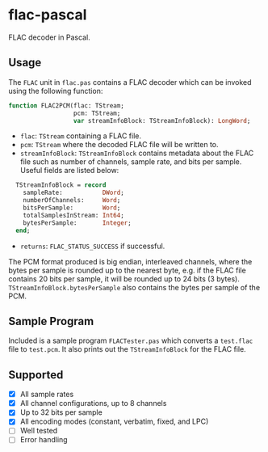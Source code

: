 # flac-pascal
FLAC decoder in Pascal.

## Usage

The `FLAC` unit in `flac.pas` contains a FLAC decoder which can be invoked using the following function:

```pascal
function FLAC2PCM(flac: TStream; 
                  pcm: TStream; 
                  var streamInfoBlock: TStreamInfoBlock): LongWord;
```

- `flac`: `TStream` containing a FLAC file.
- `pcm`: `TStream` where the decoded FLAC file will be written to.
- `streamInfoBlock`: `TStreamInfoBlock` contains metadata about the FLAC file such as number of channels, sample rate, and bits per sample. Useful fields are listed below:

```pascal
  TStreamInfoBlock = record
    sampleRate:           DWord; 
    numberOfChannels:     Word;  
    bitsPerSample:        Word;  
    totalSamplesInStream: Int64; 
    bytesPerSample:       Integer;
  end;
```

- `returns`: `FLAC_STATUS_SUCCESS` if successful.

The PCM format produced is big endian, interleaved channels, where the bytes per sample is rounded up to the nearest byte, e.g. if the FLAC file contains 20 bits per sample, it will be rounded up to 24 bits (3 bytes). `TStreamInfoBlock.bytesPerSample` also contains the bytes per sample of the PCM.

## Sample Program

Included is a sample program `FLACTester.pas` which converts a `test.flac` file to `test.pcm`. It also prints out the `TStreamInfoBlock` for the FLAC file.

## Supported

- [x] All sample rates
- [x] All channel configurations, up to 8 channels
- [x] Up to 32 bits per sample
- [x] All encoding modes (constant, verbatim, fixed, and LPC)
- [ ] Well tested
- [ ] Error handling
